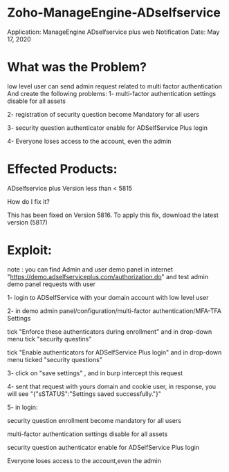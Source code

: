 # Zoho-ManageEngine-ADselfservice

 Application: ManageEngine ADselfservice plus web
 Notification Date: May 17, 2020

# What was the Problem?
low level user can send admin request related to multi factor authentication And create the following problems:
1- multi-factor authentication settings disable for all assets

2- registration of security question become Mandatory for all users

3- security question authenticator enable for ADSelfService Plus login

4- Everyone loses access to the account, even the admin

# Effected Products:
ADselfservice plus Version less than < 5815

How do I fix it?

This has been fixed on Version 5816. To apply this fix, download the latest version (5817)

# Exploit:

note :
you can find Admin and user demo panel in internet "https://demo.adselfserviceplus.com/authorization.do" and test admin demo panel requests with user  

1- login to ADSelfService with your domain account with low level user

2- in demo admin panel/configuration/multi-factor authentication/MFA-TFA Settings

   tick "Enforce these authenticators during enrollment" and in drop-down menu tick "security questins"
   
   tick "Enable authenticators for ADSelfService Plus login" and in drop-down menu ticked "security questions"

3- click on "save settings" , and in burp intercept this request

4- sent that request with yours domain and cookie user, in response, you will see "{"sSTATUS":"Settings saved successfully."}"  

5- in login:

   security question enrollment become mandatory for all users
   
   multi-factor authentication settings disable for all assets
   
   security question authenticator enable for ADSelfService Plus login
   
   Everyone loses access to the account,even the admin
